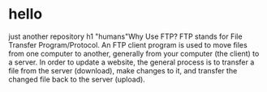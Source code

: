 # hello
just another repository
h1 "humans"Why Use FTP?
FTP stands for File Transfer Program/Protocol. An FTP client program is used to move files from one
computer to another, generally from your computer (the client) to a server. In order to update a website, the
general process is to transfer a file from the server (download), make changes to it, and transfer the changed file
back to the server (upload). 
